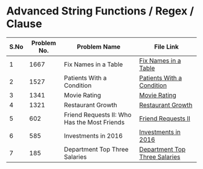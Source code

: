 
# Advanced String Functions / Regex / Clause

|S.No| Problem No. | Problem Name                  | File Link                       | 
|-----|-------------|--------------------------------|----------------------------------|
| 1 | 1667     | Fix Names in a Table | [Fix Names in a Table]( https://leetcode.com/problems/fix-names-in-a-table?envType=study-plan-v2&envId=top-sql-50)|
| 2 | 1527      | Patients With a Condition | [Patients With a Condition](https://leetcode.com/problems/patients-with-a-condition?envType=study-plan-v2&envId=top-sql-50)  | 
| 3 | 1341      | Movie Rating   | [Movie Rating](https://leetcode.com/problems/movie-rating?envType=study-plan-v2&envId=top-sql-50)
| 4 | 1321      | Restaurant Growth                 | [Restaurant Growth](   https://leetcode.com/problems/restaurant-growth?envType=study-plan-v2&envId=top-sql-50)         | 
| 5 | 602      | Friend Requests II: Who Has the Most Friends           | [Friend Requests II]( https://leetcode.com/problems/friend-requests-ii-who-has-the-most-friends?envType=study-plan-v2&envId=top-sql-50)        | 
| 6 | 585       | Investments in 2016         | [Investments in 2016]( https://leetcode.com/problems/investments-in-2016?envType=study-plan-v2&envId=top-sql-50)         | 
| 7 | 185        |Department Top Three Salaries             | [Department Top Three Salaries]( https://leetcode.com/problems/department-top-three-salaries?envType=study-plan-v2&envId=top-sql-50)            |
